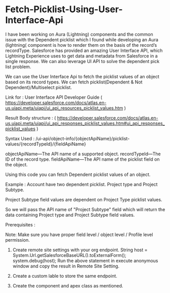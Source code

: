 # Fetch-Picklist-Using-User-Interface-Api

I have been working on Aura (Lightning) components and the common issue with the Dependent picklist which I found while developing an Aura (lightning( component is how to render them on the basis of the record’s recordType.
Salesforce has provided an amazing User Interface API, which Lightning Experience uses to get data and metadata from Salesforce in a single response.
We can also leverage UI API to solve the dependent pick list problem.

We can use the User Interface Api to fetch the picklist values of an object based on its record types.
We can fetch picklist(Dependent & Not Dependent)/Multiselect picklist.

Link for : User Interface API Developer Guide ( https://developer.salesforce.com/docs/atlas.en-us.uiapi.meta/uiapi/ui_api_resources_picklist_values.htm )

Result Body structure : ( https://developer.salesforce.com/docs/atlas.en-us.uiapi.meta/uiapi/ui_api_responses_picklist_values.htm#ui_api_responses_picklist_values )

Syntax Used : /ui-api/object-info/{objectApiName}/picklist-values/{recordTypeId}/{fieldApiName}

objectApiName—The API name of a supported object.
recordTypeId—The ID of the record type.
fieldApiName—The API name of the picklist field on the object.

Using this code you can fetch Dependent picklist values of an object.

Example : Account have two dependent picklist. Project type and Project Subtype.

Project Subtype field values are dependent on Project Type picklist values.

So we will pass the API name of "Project Subtype" field which will return the data containing  Project type and Project Subtype field values.

Prerequisites :

Note: Make sure you have proper field level / object level / Profile level permission.

1) Create remote site settings with your org endpoint.
     String host = System.Url.getSalesforceBaseURL().toExternalForm();
     system.debug(host);
     Run the above statement in execute anonymous window and copy the result in Remote Site Setting.
     
2) Create a custom lable to store the same endpoint.

3) Create the component and apex class as mentioned.

